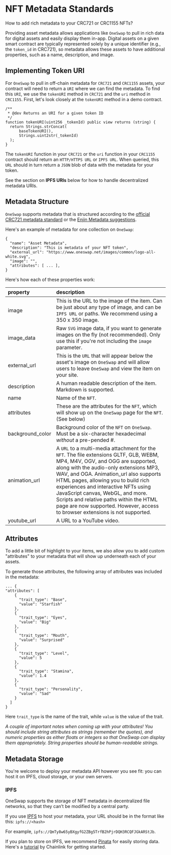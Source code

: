 # NFT Metadata Standards

How to add rich metadata to your CRC721 or CRC1155 NFTs?

Providing asset metadata allows applications like `OneSwap` to pull in rich data for digital assets and easily display them in-app. Digital assets on a given smart contract are typically represented solely by a unique identifier (e.g., the `token_id` in CRC721), so metadata allows these assets to have additional properties, such as a name, description, and image.


## Implementing Token URI

For `OneSwap` to pull in off-chain metadata for `CRC721` and `CRC1155` assets, your contract will need to return a `URI` where we can find the metadata. To find this `URI`, we use the `tokenURI` method in `CRC721` and the `uri` method in `CRC1155`. First, let's look closely at the `tokenURI` method in a demo contract.

```solidity
/**
 * @dev Returns an URI for a given token ID
 */
function tokenURI(uint256 _tokenId) public view returns (string) {
  return Strings.strConcat(
      baseTokenURI(),
      Strings.uint2str(_tokenId)
  );
}
```

The `tokenURI` function in your `CRC721` or the `uri` function in your `CRC1155` contract should return an `HTTP/HTTPS URL` or `IPFS URL`. When queried, this `URL` should in turn return a `JSON` blob of data with the metadata for your token.

See the section on **IPFS URIs** below for how to handle decentralized metadata URIs.


## Metadata Structure

`OneSwap` supports metadata that is structured according to the [official CRC721 metadata standard](https://github.com/ethereum/EIPs/blob/master/EIPS/eip-721.md) or the [Enjin Metadata suggestions](https://github.com/ethereum/EIPs/blob/master/EIPS/eip-1155.md#erc-1155-metadata-uri-json-schema).

Here's an example of metadata for one collection on `OneSwap`:

```
{
  "name": "Asset Metadata",
  "description": "This is metadata of your NFT token", 
  "external_url": "https://www.oneswap.net/images/common/logo-all-white.svg", 
  "image": "", 
  "attributes": [ ... ], 
}
```

Here's how each of these properties work:

| property         | description                                                                                                                                                                                                                                                                                                                                                                                                                                                    |
|:---------------- |:-------------------------------------------------------------------------------------------------------------------------------------------------------------------------------------------------------------------------------------------------------------------------------------------------------------------------------------------------------------------------------------------------------------------------------------------------------------- |
| image            | This is the URL to the image of the item. Can be just about any type of image, and can be `IPFS URL` or paths. We recommend using a 350 x 350 image.                                                                                                                                                                                                                                                                                                           |
| image_data       | Raw `SVG` image data, if you want to generate images on the fly (not recommended). Only use this if you're not including the `image` parameter.                                                                                                                                                                                                                                                                                                                |
| external_url     | This is the `URL` that will appear below the asset's image on `OneSwap` and will allow users to leave `OneSwap` and view the item on your site.                                                                                                                                                                                                                                                                                                                |
| description      | A human readable description of the item. Markdown is supported.                                                                                                                                                                                                                                                                                                                                                                                               |
| name             | Name of the `NFT`.                                                                                                                                                                                                                                                                                                                                                                                                                                             |
| attributes       | These are the attributes for the `NFT`, which will show up on the `OneSwap` page for the `NFT`. (See below)                                                                                                                                                                                                                                                                                                                                                    |
| background_color | Background color of the `NFT` on `OneSwap`. Must be a six-character hexadecimal *without* a pre-pended #.                                                                                                                                                                                                                                                                                                                                                      |
| animation_url    | A `URL` to a multi-media attachment for the `NFT`. The file extensions GLTF, GLB, WEBM, MP4, M4V, OGV, and OGG are supported, along with the audio-only extensions MP3, WAV, and OGA. Animation_url also supports HTML pages, allowing you to build rich experiences and interactive NFTs using JavaScript canvas, WebGL, and more. Scripts and relative paths within the HTML page are now supported. However, access to browser extensions is not supported. |
| youtube_url      | A URL to a YouTube video.                                                                                                                                                                                                                                                                                                                                                                                                                                      |


## Attributes

To add a little bit of highlight to your items, we also allow you to add custom "attributes" to your metadata that will show up underneath each of your assets.

To generate those attributes, the following array of attributes was included in the metadata:

```
... {
"attributes": [
    {
      "trait_type": "Base", 
      "value": "Starfish"
    }, 
    {
      "trait_type": "Eyes", 
      "value": "Big"
    }, 
    {
      "trait_type": "Mouth", 
      "value": "Surprised"
    }, 
    {
      "trait_type": "Level", 
      "value": 5
    }, 
    {
      "trait_type": "Stamina", 
      "value": 1.4
    }, 
    {
      "trait_type": "Personality", 
      "value": "Sad"
    }
  ]
}
```

Here `trait_type` is the name of the trait, while `value` is the value of the trait.

*A couple of important notes when coming up with your attributes! You should include string attributes as strings (remember the quotes), and numeric properties as either floats or integers so that OneSwap can display them appropriately. String properties should be human-readable strings.*


## Metadata Storage

You're welcome to deploy your metadata API however you see fit: you can host it on IPFS, cloud storage, or your own servers.


### IPFS

OneSwap supports the storage of NFT metadata in decentralized file networks, so that they can’t be modified by a central party.

If you use [IPFS](https://ipfs.io/) to host your metadata, your URL should be in the format like this: `ipfs://<hash>`

For example, `ipfs://QmTy8w65yBXgyfG2ZBg5TrfB2hPjrDQH3RCQFJGkARStJb`.

If you plan to store on IPFS, we recommend [Pinata](https://pinata.cloud/) for easily storing data. Here's a [tutorial](https://blog.chain.link/build-deploy-and-sell-your-own-dynamic-nft/) by Chainlink for getting started.
